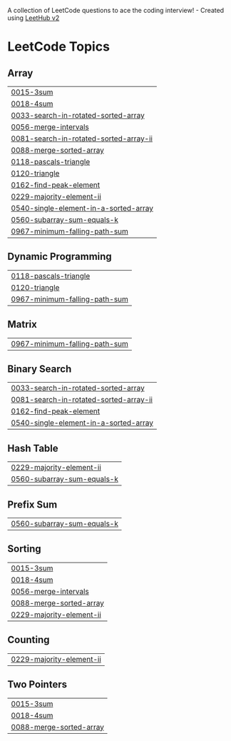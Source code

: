A collection of LeetCode questions to ace the coding interview! - Created using [LeetHub v2](https://github.com/arunbhardwaj/LeetHub-2.0)
<!---LeetCode Topics Start-->
# LeetCode Topics
## Array
|  |
| ------- |
| [0015-3sum](https://github.com/vanshyelekar04/DSA/tree/master/0015-3sum) |
| [0018-4sum](https://github.com/vanshyelekar04/DSA/tree/master/0018-4sum) |
| [0033-search-in-rotated-sorted-array](https://github.com/vanshyelekar04/DSA/tree/master/0033-search-in-rotated-sorted-array) |
| [0056-merge-intervals](https://github.com/vanshyelekar04/DSA/tree/master/0056-merge-intervals) |
| [0081-search-in-rotated-sorted-array-ii](https://github.com/vanshyelekar04/DSA/tree/master/0081-search-in-rotated-sorted-array-ii) |
| [0088-merge-sorted-array](https://github.com/vanshyelekar04/DSA/tree/master/0088-merge-sorted-array) |
| [0118-pascals-triangle](https://github.com/vanshyelekar04/DSA/tree/master/0118-pascals-triangle) |
| [0120-triangle](https://github.com/vanshyelekar04/DSA/tree/master/0120-triangle) |
| [0162-find-peak-element](https://github.com/vanshyelekar04/DSA/tree/master/0162-find-peak-element) |
| [0229-majority-element-ii](https://github.com/vanshyelekar04/DSA/tree/master/0229-majority-element-ii) |
| [0540-single-element-in-a-sorted-array](https://github.com/vanshyelekar04/DSA/tree/master/0540-single-element-in-a-sorted-array) |
| [0560-subarray-sum-equals-k](https://github.com/vanshyelekar04/DSA/tree/master/0560-subarray-sum-equals-k) |
| [0967-minimum-falling-path-sum](https://github.com/vanshyelekar04/DSA/tree/master/0967-minimum-falling-path-sum) |
## Dynamic Programming
|  |
| ------- |
| [0118-pascals-triangle](https://github.com/vanshyelekar04/DSA/tree/master/0118-pascals-triangle) |
| [0120-triangle](https://github.com/vanshyelekar04/DSA/tree/master/0120-triangle) |
| [0967-minimum-falling-path-sum](https://github.com/vanshyelekar04/DSA/tree/master/0967-minimum-falling-path-sum) |
## Matrix
|  |
| ------- |
| [0967-minimum-falling-path-sum](https://github.com/vanshyelekar04/DSA/tree/master/0967-minimum-falling-path-sum) |
## Binary Search
|  |
| ------- |
| [0033-search-in-rotated-sorted-array](https://github.com/vanshyelekar04/DSA/tree/master/0033-search-in-rotated-sorted-array) |
| [0081-search-in-rotated-sorted-array-ii](https://github.com/vanshyelekar04/DSA/tree/master/0081-search-in-rotated-sorted-array-ii) |
| [0162-find-peak-element](https://github.com/vanshyelekar04/DSA/tree/master/0162-find-peak-element) |
| [0540-single-element-in-a-sorted-array](https://github.com/vanshyelekar04/DSA/tree/master/0540-single-element-in-a-sorted-array) |
## Hash Table
|  |
| ------- |
| [0229-majority-element-ii](https://github.com/vanshyelekar04/DSA/tree/master/0229-majority-element-ii) |
| [0560-subarray-sum-equals-k](https://github.com/vanshyelekar04/DSA/tree/master/0560-subarray-sum-equals-k) |
## Prefix Sum
|  |
| ------- |
| [0560-subarray-sum-equals-k](https://github.com/vanshyelekar04/DSA/tree/master/0560-subarray-sum-equals-k) |
## Sorting
|  |
| ------- |
| [0015-3sum](https://github.com/vanshyelekar04/DSA/tree/master/0015-3sum) |
| [0018-4sum](https://github.com/vanshyelekar04/DSA/tree/master/0018-4sum) |
| [0056-merge-intervals](https://github.com/vanshyelekar04/DSA/tree/master/0056-merge-intervals) |
| [0088-merge-sorted-array](https://github.com/vanshyelekar04/DSA/tree/master/0088-merge-sorted-array) |
| [0229-majority-element-ii](https://github.com/vanshyelekar04/DSA/tree/master/0229-majority-element-ii) |
## Counting
|  |
| ------- |
| [0229-majority-element-ii](https://github.com/vanshyelekar04/DSA/tree/master/0229-majority-element-ii) |
## Two Pointers
|  |
| ------- |
| [0015-3sum](https://github.com/vanshyelekar04/DSA/tree/master/0015-3sum) |
| [0018-4sum](https://github.com/vanshyelekar04/DSA/tree/master/0018-4sum) |
| [0088-merge-sorted-array](https://github.com/vanshyelekar04/DSA/tree/master/0088-merge-sorted-array) |
<!---LeetCode Topics End-->